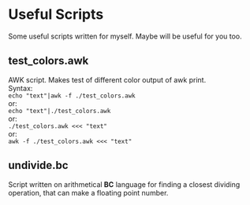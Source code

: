# Useful Scripts  
Some useful scripts written for myself. Maybe will be useful for you too.

## test_colors.awk
AWK script. Makes test of different color output of awk print.<br>
Syntax:<br>
`echo "text"|awk -f ./test_colors.awk`<br>
or:<br>
`echo "text"|./test_colors.awk`<br>
or:<br>
`./test_colors.awk <<< "text"`<br>
or:<br>
`awk -f ./test_colors.awk <<< "text"`<br>

## undivide.bc
Script written on arithmetical **BC** language for finding a closest dividing operation, that can make a floating point number.